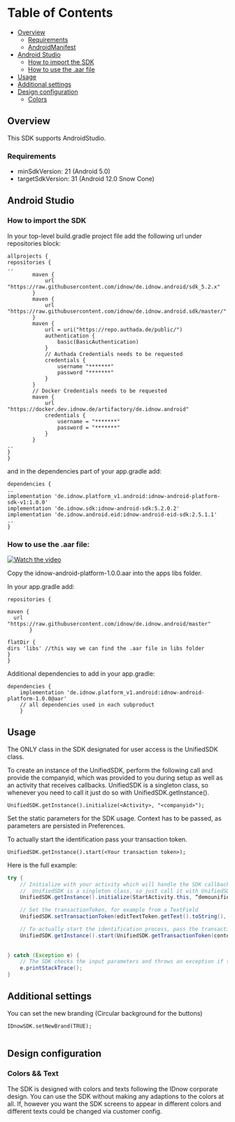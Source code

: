  # Table of Contents
   
- [Overview](#overview)
  - [Requirements](#requirements)
  - [AndroidManifest](#androidmanifest)
- [Android Studio](#android-studio)
  - [How to import the SDK](#how-to-import-the-sdk)
  - [How to use the .aar file](#how-to-use-the-aar-file)
- [Usage](#usage)
- [Additional settings](#additional-settings)
- [Design configuration](#design-configuration)
    - [Colors](#colors)
  

## Overview

This SDK supports AndroidStudio.

### Requirements

- minSdkVersion: 21  (Android 5.0)
- targetSdkVersion:	31 (Android 12.0 Snow Cone)

## Android Studio

### How to import the SDK

In your top-level build.gradle project file add the following url under repositories block:

```
allprojects {
repositories {
..
        maven {
            url "https://raw.githubusercontent.com/idnow/de.idnow.android/sdk_5.2.x"
        }
        maven {
            url "https://raw.githubusercontent.com/idnow/de.idnow.android.sdk/master/"
        }
        maven {
            url = uri("https://repo.authada.de/public/")
            authentication {
                basic(BasicAuthentication)
            }
            // Authada Credentials needs to be requested
            credentials {
                username "*******"
                password "*******"
            }
        }
        // Docker Credentials needs to be requested
        maven {
            url "https://docker.dev.idnow.de/artifactory/de.idnow.android"
            credentials {
                username = "*******"
                password = "*******"
            }
        }
..
}
}
```

and in the dependencies part of your app.gradle add:   

```
dependencies {
..
implementation 'de.idnow.platform_v1.android:idnow-android-platform-sdk-v1:1.0.0'
implementation 'de.idnow.sdk:idnow-android-sdk:5.2.0.2'
implementation 'de.idnow.android.eid:idnow-android-eid-sdk:2.5.1.1'
..
}
```

### How to use the .aar file:

[![Watch the video](https://github.com/idnow/de.idnow.android/blob/master/docs/Screenshot_video2.png)](https://youtu.be/yMIpthcLRnw)

Copy the idnow-android-platform-1.0.0.aar into the apps libs folder.

In your app.gradle add:

```
repositories {
	
maven {
  url "https://raw.githubusercontent.com/idnow/de.idnow.android/master"
       }
	
flatDir {
dirs 'libs' //this way we can find the .aar file in libs folder
}
}
```

Additional dependencies to add in your app.gradle:

``` 
dependencies {
    implementation 'de.idnow.platform_v1.android:idnow-android-platform-1.0.0@aar'
    // all dependencies used in each subproduct
    }
```


## Usage

The ONLY class in the SDK designated for user access is the UnifiedSDK class.

To create an instance of the UnifiedSDK, perform the following call and provide the companyid, which was provided to you during setup as well as an activity that receives callbacks. UnifiedSDK is a singleton class, so whenever you need to call it just do so with UnifiedSDK.getInstance().

```
UnifiedSDK.getInstance().initialize(<Activity>, "<companyid>");
```

Set the static parameters for the SDK usage. Context has to be passed, as parameters are persisted in Preferences.

To actually start the identification pass your transaction token.

```
UnifiedSDK.getInstance().start(<Your transaction token>);
```

Here is the full example:


```java
try {
	// Initialize with your activity which will handle the SDK callback and pass the id of your company.
	//	UnifiedSDK is a singleton class, so just call it with UnifiedSDK.getInstance()
	UnifiedSDK.getInstance().initialize(StartActivity.this, “demounifiedident);

	// Set the transactionToken, for example from a TextField
	UnifiedSDK.setTransactionToken(editTextToken.getText().toString(), context);

	// To actually start the identification process, pass the transactionToken.
	UnifiedSDK.getInstance().start(UnifiedSDK.getTransactionToken(context));
	
	
} catch (Exception e) {
	// The SDK checks the input parameters and throws an exception if they don't seem right.
	e.printStackTrace();
}
```


## Additional settings

You can set the new branding (Circular background for the buttons)

```
IDnowSDK.setNewBrand(TRUE);
	
```

## Design configuration

### Colors && Text

The SDK is designed with colors and texts following the IDnow corporate design. You can use the SDK without making any adaptions to the colors at all. If, however you want the SDK screens to appear in different colors and different texts could be changed via customer config.




